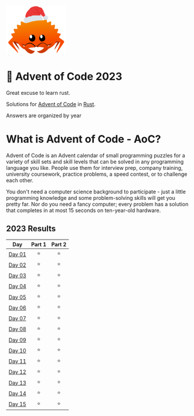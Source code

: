 <img src="./.assets/christmas_ferris.png" width="164">

# 🎄 Advent of Code 2023

Great excuse to learn rust.

Solutions for [Advent of Code](https://adventofcode.com/) in [Rust](https://www.rust-lang.org/).

Answers are organized by year

# What is Advent of Code - AoC?

Advent of Code is an Advent calendar of small programming puzzles for a variety of skill sets and skill levels that can be solved in any programming language you like. People use them for interview prep, company training, university coursework, practice problems, a speed contest, or to challenge each other.

You don't need a computer science background to participate - just a little programming knowledge and some problem-solving skills will get you pretty far. Nor do you need a fancy computer; every problem has a solution that completes in at most 15 seconds on ten-year-old hardware.

<!--- advent_readme_stars table --->
## 2023 Results

| Day | Part 1 | Part 2 |
| :---: | :---: | :---: |
| [Day 01](https://adventofcode.com/2023/day/1) | ⭐ | ⭐ |
| [Day 02](https://adventofcode.com/2023/day/2) | ⭐ | ⭐ |
| [Day 03](https://adventofcode.com/2023/day/3) | ⭐ | ⭐ |
| [Day 04](https://adventofcode.com/2023/day/4) | ⭐ | ⭐ |
| [Day 05](https://adventofcode.com/2023/day/5) | ⭐ | ⭐ |
| [Day 06](https://adventofcode.com/2023/day/6) | ⭐ | ⭐ |
| [Day 07](https://adventofcode.com/2023/day/7) | ⭐ | ⭐ |
| [Day 08](https://adventofcode.com/2023/day/8) | ⭐ | ⭐ |
| [Day 09](https://adventofcode.com/2023/day/9) | ⭐ | ⭐ |
| [Day 10](https://adventofcode.com/2023/day/10) | ⭐ | ⭐ |
| [Day 11](https://adventofcode.com/2023/day/11) | ⭐ | ⭐ |
| [Day 12](https://adventofcode.com/2023/day/12) | ⭐ | ⭐ |
| [Day 13](https://adventofcode.com/2023/day/13) | ⭐ | ⭐ |
| [Day 14](https://adventofcode.com/2023/day/14) | ⭐ | ⭐ |
| [Day 15](https://adventofcode.com/2023/day/15) | ⭐ | ⭐ |
<!--- advent_readme_stars table --->
